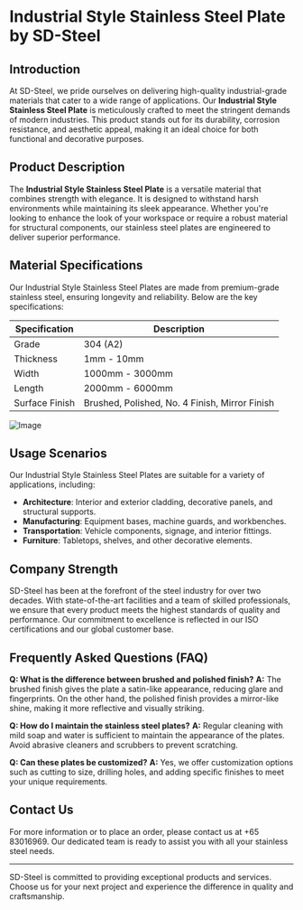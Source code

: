 # Industrial Style Stainless Steel Plate by SD-Steel

## Introduction
At SD-Steel, we pride ourselves on delivering high-quality industrial-grade materials that cater to a wide range of applications. Our **Industrial Style Stainless Steel Plate** is meticulously crafted to meet the stringent demands of modern industries. This product stands out for its durability, corrosion resistance, and aesthetic appeal, making it an ideal choice for both functional and decorative purposes.

## Product Description
The **Industrial Style Stainless Steel Plate** is a versatile material that combines strength with elegance. It is designed to withstand harsh environments while maintaining its sleek appearance. Whether you're looking to enhance the look of your workspace or require a robust material for structural components, our stainless steel plates are engineered to deliver superior performance.

## Material Specifications
Our Industrial Style Stainless Steel Plates are made from premium-grade stainless steel, ensuring longevity and reliability. Below are the key specifications:

| Specification | Description |
|---------------|-------------|
| Grade         | 304 (A2)    |
| Thickness     | 1mm - 10mm  |
| Width         | 1000mm - 3000mm |
| Length        | 2000mm - 6000mm |
| Surface Finish| Brushed, Polished, No. 4 Finish, Mirror Finish |

![Image](https://github.com/user-attachments/assets/2567258e-e124-4816-932d-1809bd27ef0b)

## Usage Scenarios
Our Industrial Style Stainless Steel Plates are suitable for a variety of applications, including:
- **Architecture**: Interior and exterior cladding, decorative panels, and structural supports.
- **Manufacturing**: Equipment bases, machine guards, and workbenches.
- **Transportation**: Vehicle components, signage, and interior fittings.
- **Furniture**: Tabletops, shelves, and other decorative elements.

## Company Strength
SD-Steel has been at the forefront of the steel industry for over two decades. With state-of-the-art facilities and a team of skilled professionals, we ensure that every product meets the highest standards of quality and performance. Our commitment to excellence is reflected in our ISO certifications and our global customer base.

## Frequently Asked Questions (FAQ)
**Q: What is the difference between brushed and polished finish?**
**A:** The brushed finish gives the plate a satin-like appearance, reducing glare and fingerprints. On the other hand, the polished finish provides a mirror-like shine, making it more reflective and visually striking.

**Q: How do I maintain the stainless steel plates?**
**A:** Regular cleaning with mild soap and water is sufficient to maintain the appearance of the plates. Avoid abrasive cleaners and scrubbers to prevent scratching.

**Q: Can these plates be customized?**
**A:** Yes, we offer customization options such as cutting to size, drilling holes, and adding specific finishes to meet your unique requirements.

## Contact Us
For more information or to place an order, please contact us at +65 83016969. Our dedicated team is ready to assist you with all your stainless steel needs.

---

SD-Steel is committed to providing exceptional products and services. Choose us for your next project and experience the difference in quality and craftsmanship.